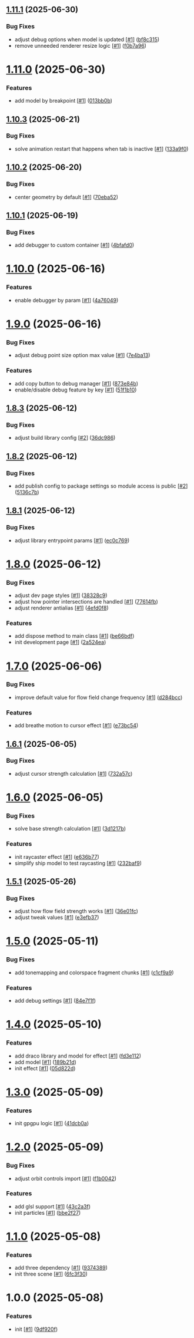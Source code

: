 ## [1.11.1](https://github.com/d3p1/thr2pxl/compare/v1.11.0...v1.11.1) (2025-06-30)


### Bug Fixes

* adjust debug options when model is updated [[#1](https://github.com/d3p1/thr2pxl/issues/1)] ([bf8c315](https://github.com/d3p1/thr2pxl/commit/bf8c315766e4db1d86ee05efeba5d8f71be589c1))
* remove unneeded renderer resize logic [[#1](https://github.com/d3p1/thr2pxl/issues/1)] ([f0b7a96](https://github.com/d3p1/thr2pxl/commit/f0b7a96e16942eadda2bd72cce56cf3de393a7a4))

# [1.11.0](https://github.com/d3p1/thr2pxl/compare/v1.10.3...v1.11.0) (2025-06-30)


### Features

* add model by breakpoint [[#1](https://github.com/d3p1/thr2pxl/issues/1)] ([013bb0b](https://github.com/d3p1/thr2pxl/commit/013bb0b75b7c16dd2b1a8760c4a4d04a29282a34))

## [1.10.3](https://github.com/d3p1/thr2pxl/compare/v1.10.2...v1.10.3) (2025-06-21)


### Bug Fixes

* solve animation restart that happens when tab is inactive [[#1](https://github.com/d3p1/thr2pxl/issues/1)] ([133a9f0](https://github.com/d3p1/thr2pxl/commit/133a9f04878a0d3b9664bcb8d2f8e9b49ecca703))

## [1.10.2](https://github.com/d3p1/thr2pxl/compare/v1.10.1...v1.10.2) (2025-06-20)


### Bug Fixes

* center geometry by default [[#1](https://github.com/d3p1/thr2pxl/issues/1)] ([70eba52](https://github.com/d3p1/thr2pxl/commit/70eba527285c05e6b6f7392728f21fdf624809f6))

## [1.10.1](https://github.com/d3p1/thr2pxl/compare/v1.10.0...v1.10.1) (2025-06-19)


### Bug Fixes

* add debugger to custom container [[#1](https://github.com/d3p1/thr2pxl/issues/1)] ([4bfafd0](https://github.com/d3p1/thr2pxl/commit/4bfafd094253e7a5aa335f6cde8222170f7914be))

# [1.10.0](https://github.com/d3p1/thr2pxl/compare/v1.9.0...v1.10.0) (2025-06-16)


### Features

* enable debugger by param [[#1](https://github.com/d3p1/thr2pxl/issues/1)] ([4a76049](https://github.com/d3p1/thr2pxl/commit/4a76049873aa138c86dfe13028e40ff6c8a705e7))

# [1.9.0](https://github.com/d3p1/thr2pxl/compare/v1.8.3...v1.9.0) (2025-06-16)


### Bug Fixes

* adjust debug point size option max value [[#1](https://github.com/d3p1/thr2pxl/issues/1)] ([7e4ba13](https://github.com/d3p1/thr2pxl/commit/7e4ba13e64d2d8fbf08829dcd2862d2d43842bc9))


### Features

* add copy button to debug manager [[#1](https://github.com/d3p1/thr2pxl/issues/1)] ([873e84b](https://github.com/d3p1/thr2pxl/commit/873e84bb550812fda27819b9d9c3c9d1596bf0dc))
* enable/disable debug feature by key [[#1](https://github.com/d3p1/thr2pxl/issues/1)] ([51f1b10](https://github.com/d3p1/thr2pxl/commit/51f1b10504afb9a065b84416742a60dea9cf38c1))

## [1.8.3](https://github.com/d3p1/thr2pxl/compare/v1.8.2...v1.8.3) (2025-06-12)


### Bug Fixes

* adjust build library config [[#2](https://github.com/d3p1/thr2pxl/issues/2)] ([36dc986](https://github.com/d3p1/thr2pxl/commit/36dc9864000ef0127a4d404a53944b8acf87554b))

## [1.8.2](https://github.com/d3p1/thr2pxl/compare/v1.8.1...v1.8.2) (2025-06-12)


### Bug Fixes

* add publish config to package settings so module access is public [[#2](https://github.com/d3p1/thr2pxl/issues/2)] ([5136c7b](https://github.com/d3p1/thr2pxl/commit/5136c7b881e98c979910a78755daee580d0102c0))

## [1.8.1](https://github.com/d3p1/thr2pxl/compare/v1.8.0...v1.8.1) (2025-06-12)


### Bug Fixes

* adjust library entrypoint params [[#1](https://github.com/d3p1/thr2pxl/issues/1)] ([ec0c769](https://github.com/d3p1/thr2pxl/commit/ec0c769437a994165bce773c7f904b483b8773ad))

# [1.8.0](https://github.com/d3p1/thr2pxl/compare/v1.7.0...v1.8.0) (2025-06-12)


### Bug Fixes

* adjust dev page styles [[#1](https://github.com/d3p1/thr2pxl/issues/1)] ([38328c9](https://github.com/d3p1/thr2pxl/commit/38328c9636d0a0e6cffe71ad77354ead16db91d0))
* adjust how pointer intersections are handled [[#1](https://github.com/d3p1/thr2pxl/issues/1)] ([77614fb](https://github.com/d3p1/thr2pxl/commit/77614fbd4f44be178ec968ff31bc493755a3e052))
* adjust renderer antialias [[#1](https://github.com/d3p1/thr2pxl/issues/1)] ([4efd0f8](https://github.com/d3p1/thr2pxl/commit/4efd0f877d60b5640114b0a4aa43a0d5a7e6f1c8))


### Features

* add dispose method to main class [[#1](https://github.com/d3p1/thr2pxl/issues/1)] ([be66bdf](https://github.com/d3p1/thr2pxl/commit/be66bdf93be8f04260259ffb929c76e772119d4e))
* init development page [[#1](https://github.com/d3p1/thr2pxl/issues/1)] ([2a524ea](https://github.com/d3p1/thr2pxl/commit/2a524ea14b136c7700ceca9314ae866438d7f198))

# [1.7.0](https://github.com/d3p1/thr2pxl/compare/v1.6.1...v1.7.0) (2025-06-06)


### Bug Fixes

* improve default value for flow field change frequency [[#1](https://github.com/d3p1/thr2pxl/issues/1)] ([d284bcc](https://github.com/d3p1/thr2pxl/commit/d284bcc9d8db158b295d88dfd44ed1a01cad9ef7))


### Features

* add breathe motion to cursor effect [[#1](https://github.com/d3p1/thr2pxl/issues/1)] ([e73bc54](https://github.com/d3p1/thr2pxl/commit/e73bc54a9251389aa258846c05a38bfbfdf59877))

## [1.6.1](https://github.com/d3p1/thr2pxl/compare/v1.6.0...v1.6.1) (2025-06-05)


### Bug Fixes

* adjust cursor strength calculation [[#1](https://github.com/d3p1/thr2pxl/issues/1)] ([732a57c](https://github.com/d3p1/thr2pxl/commit/732a57cf9aafa41cd78612f164dfe0a9c3ae673d))

# [1.6.0](https://github.com/d3p1/thr2pxl/compare/v1.5.1...v1.6.0) (2025-06-05)


### Bug Fixes

* solve base strength calculation [[#1](https://github.com/d3p1/thr2pxl/issues/1)] ([3d1217b](https://github.com/d3p1/thr2pxl/commit/3d1217ba50484779cdbe1810fa0fd0168a770df6))


### Features

* init raycaster effect [[#1](https://github.com/d3p1/thr2pxl/issues/1)] ([e636b77](https://github.com/d3p1/thr2pxl/commit/e636b77516ec104521ff591e4db34e6fce1d5cd8))
* simplify ship model to test raycasting [[#1](https://github.com/d3p1/thr2pxl/issues/1)] ([232baf9](https://github.com/d3p1/thr2pxl/commit/232baf96fac2c29bfd15992546d10147b62645ac))

## [1.5.1](https://github.com/d3p1/thr2pxl/compare/v1.5.0...v1.5.1) (2025-05-26)


### Bug Fixes

* adjust how flow field strength works [[#1](https://github.com/d3p1/thr2pxl/issues/1)] ([36e01fc](https://github.com/d3p1/thr2pxl/commit/36e01fcb59b5c65973e2f22146910573178b6bab))
* adjust tweak values [[#1](https://github.com/d3p1/thr2pxl/issues/1)] ([e3efb37](https://github.com/d3p1/thr2pxl/commit/e3efb3717dbd800867aad9dc3259ad41cc0dbc69))

# [1.5.0](https://github.com/d3p1/thr2pxl/compare/v1.4.0...v1.5.0) (2025-05-11)


### Bug Fixes

* add tonemapping and colorspace fragment chunks [[#1](https://github.com/d3p1/thr2pxl/issues/1)] ([c1cf9a9](https://github.com/d3p1/thr2pxl/commit/c1cf9a91c5d3c999a02d16323f7f6780104da65e))


### Features

* add debug settings [[#1](https://github.com/d3p1/thr2pxl/issues/1)] ([84e7f1f](https://github.com/d3p1/thr2pxl/commit/84e7f1f6cd9595717c26498cb160607e8e9be010))

# [1.4.0](https://github.com/d3p1/thr2pxl/compare/v1.3.0...v1.4.0) (2025-05-10)


### Features

* add draco library and model for effect [[#1](https://github.com/d3p1/thr2pxl/issues/1)] ([fd3e112](https://github.com/d3p1/thr2pxl/commit/fd3e112943757fe8b8dc31abb4dc3c789c1c2ef8))
* add model [[#1](https://github.com/d3p1/thr2pxl/issues/1)] ([189b21d](https://github.com/d3p1/thr2pxl/commit/189b21dcabd2dff2f838ad5609d469fd907903d1))
* init effect [[#1](https://github.com/d3p1/thr2pxl/issues/1)] ([05d822d](https://github.com/d3p1/thr2pxl/commit/05d822d3e66bedfa010cb3de78d9c3d8aabd0e5b))

# [1.3.0](https://github.com/d3p1/thr2pxl/compare/v1.2.0...v1.3.0) (2025-05-09)


### Features

* init gpgpu logic [[#1](https://github.com/d3p1/thr2pxl/issues/1)] ([41dcb0a](https://github.com/d3p1/thr2pxl/commit/41dcb0a45588f09b86cd64902f2a90695d3abef6))

# [1.2.0](https://github.com/d3p1/thr2pxl/compare/v1.1.0...v1.2.0) (2025-05-09)


### Bug Fixes

* adjust orbit controls import [[#1](https://github.com/d3p1/thr2pxl/issues/1)] ([f1b0042](https://github.com/d3p1/thr2pxl/commit/f1b0042d6cd5aa3d13b63e1835f375d71162ea1d))


### Features

* add glsl support [[#1](https://github.com/d3p1/thr2pxl/issues/1)] ([43c2a3f](https://github.com/d3p1/thr2pxl/commit/43c2a3f86ea6c90613af79e5e12f51ff157b283d))
* init particles [[#1](https://github.com/d3p1/thr2pxl/issues/1)] ([bbe2f27](https://github.com/d3p1/thr2pxl/commit/bbe2f27c92f8cce47ea8ec73700807b301230ff7))

# [1.1.0](https://github.com/d3p1/thr2pxl/compare/v1.0.0...v1.1.0) (2025-05-08)


### Features

* add three dependency [[#1](https://github.com/d3p1/thr2pxl/issues/1)] ([9374389](https://github.com/d3p1/thr2pxl/commit/93743895ef910d993d1cb3392bb7121413562359))
* init three scene [[#1](https://github.com/d3p1/thr2pxl/issues/1)] ([6fc3f30](https://github.com/d3p1/thr2pxl/commit/6fc3f30dfe8e84a12576992a3a57156cb29050eb))

# 1.0.0 (2025-05-08)


### Features

* init [[#1](https://github.com/d3p1/thr2pxl/issues/1)] ([9df920f](https://github.com/d3p1/thr2pxl/commit/9df920fb31ac97b714a53c31a54bc840e5572681))
